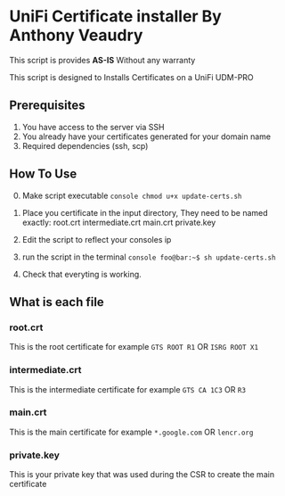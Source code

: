 # **UniFi Certificate installer By Anthony Veaudry**

This script is provides **AS-IS** Without any warranty

This script is designed to Installs Certificates on a UniFi UDM-PRO

## **Prerequisites**

1) You have access to the server via SSH
2) You already have your certificates generated for your domain name
3) Required dependencies (ssh, scp)

## **How To Use**

0. Make script executable
```console chmod u+x update-certs.sh```

1. Place you certificate in the input directory, They need to be named exactly:
root.crt
intermediate.crt
main.crt
private.key

2. Edit the script to reflect your consoles ip

3. run the script in the terminal
```console foo@bar:~$ sh update-certs.sh```

4. Check that everyting is working.


## What is each file

### **root.crt**

This is the root certificate for example `GTS ROOT R1` OR `ISRG ROOT X1`

### **intermediate.crt**

This is the intermediate certificate for example `GTS CA 1C3` OR `R3`

### **main.crt**

This is the main certificate for example `*.google.com` OR `lencr.org`

### **private.key**

This is your private key that was used during the CSR to create the main certificate
